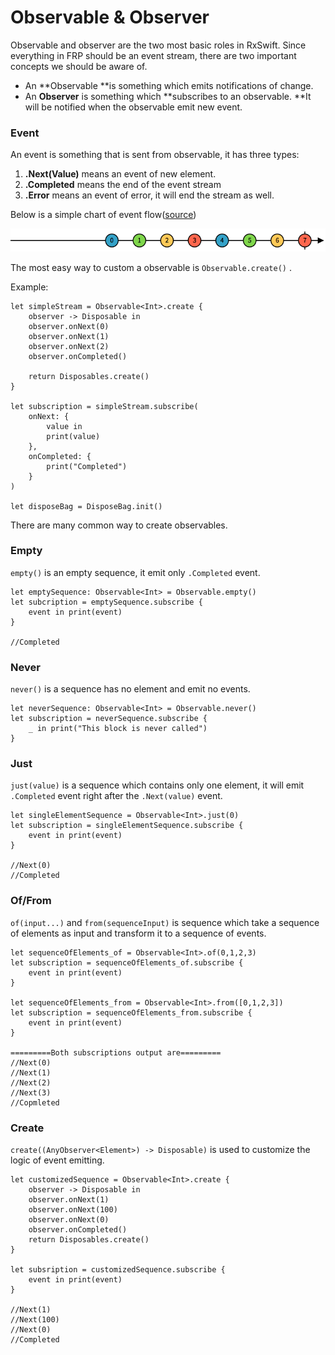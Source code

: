 # Observable & Observer

Observable and observer are the two most basic roles in RxSwift. Since everything in FRP should be an event stream, there are two important concepts we should be aware of.

* An **Observable **is something which emits notifications of change.
* An **Observer** is something which **subscribes to an observable. **It will be notified when the observable emit new event.

### Event

An event is something that is sent from observable, it has three types:

1. **.Next\(Value\)** means an event of new element.
2. **.Completed** means the end of the event stream
3. **.Error** means an event of error, it will end the stream as well.

Below is a simple chart of event flow\([source](http://rxmarbles.com/#timer)\)

![](../.gitbook/assets/simple-event-flow%20%282%29.png)

The most easy way to custom a observable is `Observable.create()` .

Example:

```text
let simpleStream = Observable<Int>.create {
    observer -> Disposable in
    observer.onNext(0)
    observer.onNext(1)
    observer.onNext(2)
    observer.onCompleted()
    
    return Disposables.create()
}

let subscription = simpleStream.subscribe(
    onNext: {
        value in
        print(value)
    },
    onCompleted: {
        print("Completed")
    }
)

let disposeBag = DisposeBag.init()
```

There are many common way to create observables. 

### Empty

`empty()` is an empty sequence, it emit only `.Completed` event.

```text
let emptySequence: Observable<Int> = Observable.empty()
let subcription = emptySequence.subscribe { 
    event in print(event)
}

//Completed
```

### Never

`never()` is a sequence has no element and emit no events.

```text
let neverSequence: Observable<Int> = Observable.never()
let subscription = neverSequence.subscribe {
    _ in print("This block is never called")
}
```

### Just

`just(value)` is a sequence which contains only one element, it will emit `.Completed` event right after  the `.Next(value)` event.

```text
let singleElementSequence = Observable<Int>.just(0)
let subscription = singleElementSequence.subscribe {
    event in print(event)
}

//Next(0)
//Completed
```

### Of/From

`of(input...)` and `from(sequenceInput)`  is sequence which take a sequence of elements as input and transform it to a sequence of events.

```text
let sequenceOfElements_of = Observable<Int>.of(0,1,2,3)
let subscription = sequenceOfElements_of.subscribe {
    event in print(event)
}

let sequenceOfElements_from = Observable<Int>.from([0,1,2,3])
let subscription = sequenceOfElements_from.subscribe {
    event in print(event)
}

=========Both subscriptions output are=========
//Next(0)
//Next(1)
//Next(2)
//Next(3)
//Copmleted
```

### Create

`create((AnyObserver<Element>) -> Disposable)` is used to customize the logic of event emitting. 

```text
let customizedSequence = Observable<Int>.create {
    observer -> Disposable in
    observer.onNext(1)
    observer.onNext(100)
    observer.onNext(0)
    observer.onCompleted()
    return Disposables.create()
}

let subsription = customizedSequence.subscribe {
    event in print(event)
}

//Next(1)
//Next(100)
//Next(0)
//Completed
```



